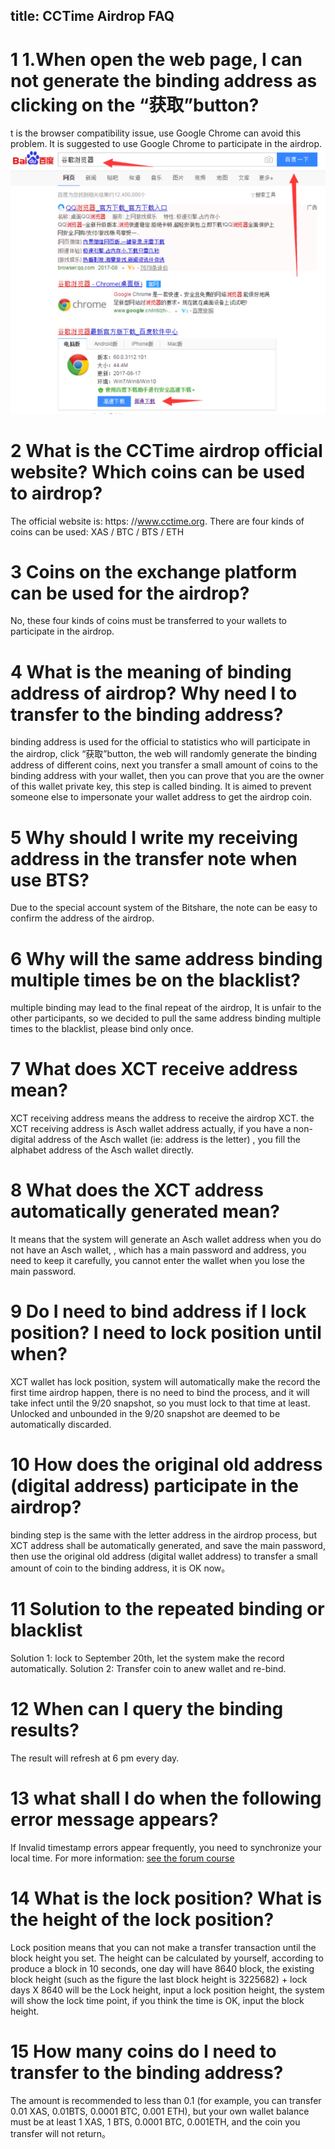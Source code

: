 title: CCTime Airdrop FAQ
---


# 1 1.When open the web page, I can not generate the binding address as clicking on the “获取”button?

t is the browser compatibility issue, use Google Chrome can avoid this problem. It is suggested to use Google Chrome to participate in the airdrop.
![chrome](./assets/chrome.png)

# 2 What is the CCTime airdrop official website? Which coins can be used to airdrop?

The official website is: https: //www.cctime.org.
There are four kinds of coins can be used: XAS / BTC / BTS / ETH

# 3 Coins on the exchange platform can be used for the airdrop?

No, these four kinds of coins must be transferred to your wallets to participate in the airdrop.

# 4 What is the meaning of binding address of airdrop? Why need I to transfer to the binding address?

binding address is used for the official to statistics who will participate in the airdrop, click “获取”button, the web will randomly generate the binding address of different coins, next you transfer a small amount of coins to the binding address with your wallet, then you can prove that you are the owner of this wallet private key, this step is called binding. It is aimed to prevent someone else to impersonate your wallet address to get the airdrop coin.


# 5 Why should I write my receiving address in the transfer note when use BTS?

Due to the special account system of the Bitshare, the note can be easy to confirm the address of the airdrop.


# 6 Why will the same address binding multiple times be on the blacklist?

multiple binding may lead to the final repeat of the airdrop, It is unfair to the other participants, so we decided to pull the same address binding multiple times to the blacklist, please bind only once.

# 7 What does XCT receive address mean?

XCT receiving address means the address to receive the airdrop XCT. the XCT receiving address is Asch wallet address actually, if you have a non-digital address of the Asch wallet (ie: address is the letter) , you fill the alphabet address of the Asch wallet directly.

# 8 What does the XCT address automatically generated mean?

It means that the system will generate an Asch wallet address when you do not have an Asch wallet, , which has a main password and address, you need to keep it carefully, you cannot enter the wallet when you lose the main password.

# 9 Do I need to bind address if I lock position? I need to lock position until when?

XCT wallet has lock position, system will automatically make the record the first time airdrop happen, there is no need to bind the process, and it will take infect until the 9/20 snapshot, so you must lock to that time at least. Unlocked and unbounded in the 9/20 snapshot are deemed to be automatically discarded.

# 10 How does the original old address (digital address) participate in the airdrop?

binding step is the same with the letter address in the airdrop process, but XCT address shall be automatically generated, and save the main password, then use the original old address (digital wallet address) to transfer a small amount of coin to the binding address, it is OK now。

# 11 Solution to the repeated binding or blacklist

Solution 1: lock to September 20th, let the system make the record automatically.
Solution 2: Transfer coin to anew wallet and re-bind.

# 12 When can I query the binding results?

The result will refresh at 6 pm every day.

# 13 what shall I do when the following error message appears?

If Invalid timestamp errors appear frequently, you need to synchronize your local time.
For more information: [see the forum course](http://bbs.asch.so/topic/23/%E9%92%B1%E5%8C%85%E7%94%A8%E6%88%B7%E9%A1%BB%E7%9F%A5)

# 14 What is the lock position? What is the height of the lock position?

Lock position means that you can not make a transfer transaction until the block height you set. The height can be calculated by yourself, according to produce a block in 10 seconds, one day will have 8640 block, the existing block height (such as the figure the last block height is 3225682) + lock days X 8640 will be the Lock height, input a lock position height, the system will show the lock time point, if you think the time is OK, input the block height.

# 15 How many coins do I need to transfer to the binding address?

The amount is recommended to less than 0.1 (for example, you can transfer 0.01 XAS, 0.01BTS, 0.0001 BTC, 0.001 ETH), but your own wallet balance must be at least 1 XAS, 1 BTS, 0.0001 BTC, 0.001ETH, and the coin you transfer will not return。

